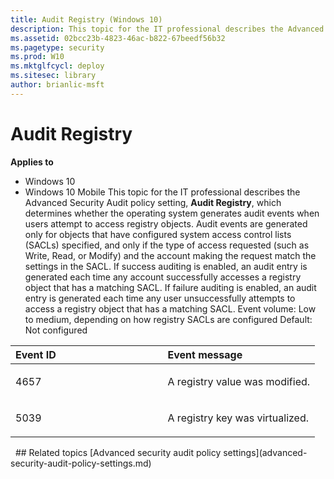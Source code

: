 ```yaml
---
title: Audit Registry (Windows 10)
description: This topic for the IT professional describes the Advanced Security Audit policy setting, Audit Registry, which determines whether the operating system generates audit events when users attempt to access registry objects.
ms.assetid: 02bcc23b-4823-46ac-b822-67beedf56b32
ms.pagetype: security
ms.prod: W10
ms.mktglfcycl: deploy
ms.sitesec: library
author: brianlic-msft
---
```

# Audit Registry
**Applies to**
-   Windows 10
-   Windows 10 Mobile
This topic for the IT professional describes the Advanced Security Audit policy setting, **Audit Registry**, which determines whether the operating system generates audit events when users attempt to access registry objects.
Audit events are generated only for objects that have configured system access control lists (SACLs) specified, and only if the type of access requested (such as Write, Read, or Modify) and the account making the request match the settings in the SACL.
If success auditing is enabled, an audit entry is generated each time any account successfully accesses a registry object that has a matching SACL. If failure auditing is enabled, an audit entry is generated each time any user unsuccessfully attempts to access a registry object that has a matching SACL.
Event volume: Low to medium, depending on how registry SACLs are configured
Default: Not configured
<table>
<colgroup>
<col width="50%" />
<col width="50%" />
</colgroup>
<thead>
<tr class="header">
<th align="left">Event ID</th>
<th align="left">Event message</th>
</tr>
</thead>
<tbody>
<tr class="odd">
<td align="left"><p>4657</p></td>
<td align="left"><p>A registry value was modified.</p></td>
</tr>
<tr class="even">
<td align="left"><p>5039</p></td>
<td align="left"><p>A registry key was virtualized.</p></td>
</tr>
</tbody>
</table>
 
## Related topics
[Advanced security audit policy settings](advanced-security-audit-policy-settings.md)
 
 

